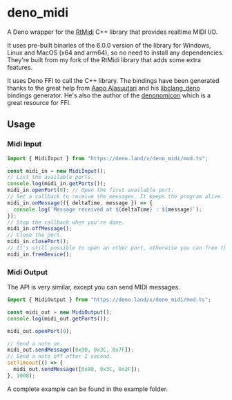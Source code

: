 # deno_midi

A Deno wrapper for the [RtMidi](https://github.com/thestk/rtmidi) C++ library
that provides realtime MIDI I/O.

It uses pre-built binaries of the 6.0.0 version of the library for Windows,
Linux and MacOS (x64 and arm64), so no need to install any dependencies. They're
built from my fork of the RtMidi library that adds some extra features.

It uses Deno FFI to call the C++ library. The bindings have been generated
thanks to the great help from [Aapo Alasuutari](https://github.com/aapoalas) and
his [libclang_deno](https://github.com/aapoalas/libclang_deno) bindings
generator. He's also the author of the
[denonomicon](https://denonomicon.deno.dev/) which is a great resource for FFI.

## Usage

### Midi Input

```ts
import { MidiInput } from "https://deno.land/x/deno_midi/mod.ts";

const midi_in = new MidiInput();
// List the available ports.
console.log(midi_in.getPorts());
midi_in.openPort(0); // Open the first available port.
// Set a callback to receive the messages. It keeps the program alive.
midi_in.onMessage(({ deltaTime, message }) => {
  console.log(`Message received at ${deltaTime} : ${message}`);
});
// Stop the callback when you're done.
midi_in.offMessage();
// Close the port.
midi_in.closePort();
// It's still possible to open an other port, otherwise you can free the device.
midi_in.freeDevice();
```

### Midi Output

The API is very similar, except you can send MIDI messages.

```ts
import { MidiOutput } from "https://deno.land/x/deno_midi/mod.ts";

const midi_out = new MidiOutput();
console.log(midi_out.getPorts());

midi_out.openPort(0);

// Send a note on.
midi_out.sendMessage([0x90, 0x3C, 0x7F]);
// Send a note off after 1 second.
setTimeout(() => {
  midi_out.sendMessage([0x80, 0x3C, 0x2F]);
}, 1000);
```

A complete example can be found in the example folder.
